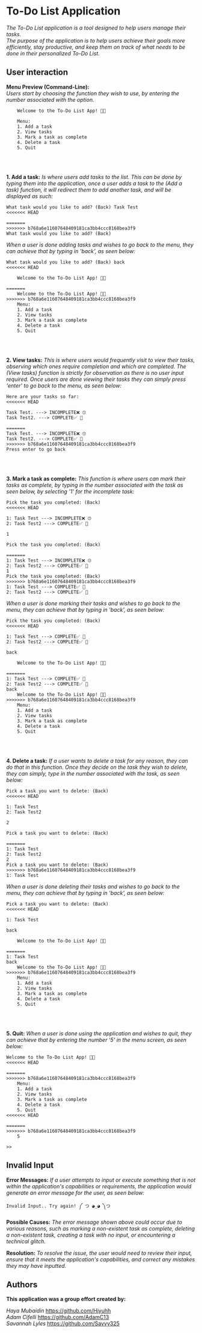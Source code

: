 <!--[readme.md](https://github.com/Hiyuhh/hww1project/files/14751986/readme.md)[Uploading readme.md…]-->
# **To-Do List Application**

*The To-Do List application is a tool designed to help users manage their tasks.*   
*The purpose of the application is to help users achieve their goals more efficiently, stay productive, and keep them on track of what needs to be done in their personalized To-Do List.*

## User interaction

**Menu Preview (Command-Line):**  
*Users start by choosing the function they wish to use, by entering the number associated with the option.*
```
    Welcome to the To-Do List App! 📝✨
    
    Menu:
    1. Add a task
    2. View tasks
    3. Mark a task as complete
    4. Delete a task
    5. Quit
```
<br />
<br />

**1. Add a task:** *Is where users add tasks to the list. This can be done by typing them into the application, once a user adds a task to the (Add a task) function, it will redirect them to add another task, and will be displayed as such:*

```
What task would you like to add? (Back) Task Test
<<<<<<< HEAD

=======
>>>>>>> b768a6e11607648409181ca3bb4ccc8168bea3f9
What task would you like to add? (Back) 
```
*When a user is done adding tasks and wishes to go back to the menu, they can achieve that by typing in 'back', as seen below:*

```
What task would you like to add? (Back) back
<<<<<<< HEAD

    Welcome to the To-Do List App! 📝✨

=======
    Welcome to the To-Do List App! 📝✨
>>>>>>> b768a6e11607648409181ca3bb4ccc8168bea3f9
    Menu:
    1. Add a task
    2. View tasks
    3. Mark a task as complete
    4. Delete a task
    5. Quit
```
<br />
<br />

**2. View tasks:** *This is where users would frequently visit to view their tasks, observing which ones require completion and which are completed. The (View tasks) function is strictly for observation as there is no user input required. Once users are done viewing their tasks they can simply press 'enter' to go back to the menu, as seen below:*
```
Here are your tasks so far:
<<<<<<< HEAD

Task Test. ---> INCOMPLETE❌ 🙄
Task Test2. ---> COMPLETE✅ 🤩

=======
Task Test. ---> INCOMPLETE❌ 🙄
Task Test2. ---> COMPLETE✅ 🤩
>>>>>>> b768a6e11607648409181ca3bb4ccc8168bea3f9
Press enter to go back
```
<br />
<br />

**3. Mark a task as complete:** *This function is where users can mark their tasks as complete, by typing in the number associated with the task as seen below, by selecting '1' for the incomplete task:* 
```
Pick the task you completed: (Back)
<<<<<<< HEAD

1: Task Test ---> INCOMPLETE❌ 🙄
2: Task Test2 ---> COMPLETE✅ 🤩

1

Pick the task you completed: (Back)

=======
1: Task Test ---> INCOMPLETE❌ 🙄
2: Task Test2 ---> COMPLETE✅ 🤩
1
Pick the task you completed: (Back)
>>>>>>> b768a6e11607648409181ca3bb4ccc8168bea3f9
1: Task Test ---> COMPLETE✅ 🤩
2: Task Test2 ---> COMPLETE✅ 🤩
```
*When a user is done marking their tasks and wishes to go back to the menu, they can achieve that by typing in 'back', as seen below:*
```
Pick the task you completed: (Back)
<<<<<<< HEAD

1: Task Test ---> COMPLETE✅ 🤩
2: Task Test2 ---> COMPLETE✅ 🤩

back

    Welcome to the To-Do List App! 📝✨

=======
1: Task Test ---> COMPLETE✅ 🤩
2: Task Test2 ---> COMPLETE✅ 🤩
back
    Welcome to the To-Do List App! 📝✨
>>>>>>> b768a6e11607648409181ca3bb4ccc8168bea3f9
    Menu:
    1. Add a task
    2. View tasks
    3. Mark a task as complete
    4. Delete a task
    5. Quit
```
<br />
<br />

**4. Delete a task:** *If a user wants to delete a task for any reason, they can do that in this function. Once they decide on the task they wish to delete, they can simply, type in the number associated with the task, as seen below:*
```
Pick a task you want to delete: (Back)
<<<<<<< HEAD

1: Task Test
2: Task Test2

2

Pick a task you want to delete: (Back)

=======
1: Task Test
2: Task Test2
2
Pick a task you want to delete: (Back)
>>>>>>> b768a6e11607648409181ca3bb4ccc8168bea3f9
1: Task Test
```
*When a user is done deleting their tasks and wishes to go back to the menu, they can achieve that by typing in 'back', as seen below:*
```
Pick a task you want to delete: (Back)
<<<<<<< HEAD

1: Task Test

back

    Welcome to the To-Do List App! 📝✨

=======
1: Task Test
back
    Welcome to the To-Do List App! 📝✨
>>>>>>> b768a6e11607648409181ca3bb4ccc8168bea3f9
    Menu:
    1. Add a task
    2. View tasks
    3. Mark a task as complete
    4. Delete a task
    5. Quit
```
<br />
<br />

**5. Quit:** *When a user is done using the application and wishes to quit, they can achieve that by entering the number '5' in the menu screen, as seen below:* 
```
Welcome to the To-Do List App! 📝✨
<<<<<<< HEAD

=======
>>>>>>> b768a6e11607648409181ca3bb4ccc8168bea3f9
    Menu:
    1. Add a task
    2. View tasks
    3. Mark a task as complete
    4. Delete a task
    5. Quit
<<<<<<< HEAD

=======
>>>>>>> b768a6e11607648409181ca3bb4ccc8168bea3f9
    5
    
>>
```

## Invalid Input

**Error Messages:** *If a user attempts to input or execute something that is not within the application's capabilities or requirements, the application would generate an error message for the user, as seen below:*
```
Invalid Input.. Try again! ༼ つ ◕_◕ ༽つ
```
**Possible Causes:** *The error message shown above could occur due to various reasons, such as marking a non-existent task as complete, deleting a non-existent task, creating a task with no input, or encountering a technical glitch.*

**Resolution:** *To resolve the issue, the user would need to review their input, ensure that it meets the application's capabilities, and correct any mistakes they may have inputted.*

## Authors

**This application was a group effort created by:**     

*Haya Mubaidin* https://github.com/Hiyuhh    
*Adam Cifelli* https://github.com/AdamC13    
*Savannah Lyles* https://github.com/Savvy325
